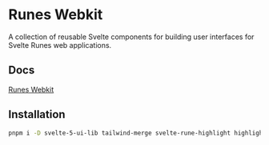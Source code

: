 # Runes Webkit

A collection of reusable Svelte components for building user interfaces for Svelte Runes web applications.

## Docs

[Runes Webkit](https://runes-webkit.codewithshin.com/)

## Installation

```sh
pnpm i -D svelte-5-ui-lib tailwind-merge svelte-rune-highlight highlight.js runes-webkit svelte-lib-helpers
```